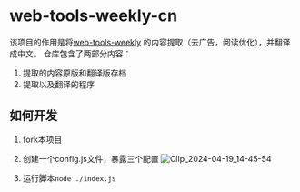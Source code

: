 # web-tools-weekly-cn
该项目的作用是将[web-tools-weekly](https://webtoolsweekly.com/) 的内容提取（去广告，阅读优化），并翻译成中文。
仓库包含了两部分内容：
1. 提取的内容原版和翻译版存档
2. 提取以及翻译的程序

## 如何开发
1. fork本项目
2. 创建一个config.js文件，暴露三个配置
   ![Clip_2024-04-19_14-45-54](https://github.com/liujuntao123/web-tools-weekly-cn/assets/22583601/14a2ae88-69cd-4812-9293-b99399d0aa09)

3. 运行脚本`node ./index.js`
